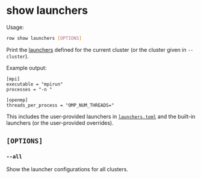 # show launchers

Usage:
```bash
row show launchers [OPTIONS]
```

Print the [launchers](../../launchers/index.md) defined for the current cluster (or the
cluster given in `--cluster`).

Example output:
```
[mpi]
executable = "mpirun"
processes = "-n "

[openmp]
threads_per_process = "OMP_NUM_THREADS="
```

This includes the user-provided launchers in [`launchers.toml`](../../launchers/index.md)
and the built-in launchers (or the user-provided overrides).

## `[OPTIONS]`

### `--all`

Show the launcher configurations for all clusters.
